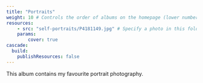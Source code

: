 ```yaml
---
title: "Portraits"
weight: 10 # Controls the order of albums on the homepage (lower number appears first)
resources:
    - src: "self-portraits/P4181149.jpg" # Specify a photo in this folder to be the album cover
    params:
        cover: true
cascade:
  build:
    publishResources: false
---
```


This album contains my favourite portrait photography.
